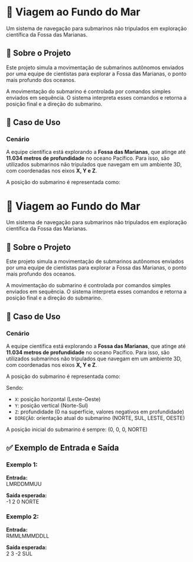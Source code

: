 # 🐋 Viagem ao Fundo do Mar

Um sistema de navegação para submarinos não tripulados em exploração científica da Fossa das Marianas.

## 🌊 Sobre o Projeto

Este projeto simula a movimentação de submarinos autônomos enviados por uma equipe de cientistas para explorar a Fossa das Marianas, o ponto mais profundo dos oceanos.

A movimentação do submarino é controlada por comandos simples enviados em sequência. O sistema interpreta esses comandos e retorna a posição final e a direção do submarino.

## 📍 Caso de Uso

### Cenário

A equipe científica está explorando a **Fossa das Marianas**, que atinge até **11.034 metros de profundidade** no oceano Pacífico. Para isso, são utilizados submarinos não tripulados que navegam em um ambiente 3D, com coordenadas nos eixos **X, Y e Z**.

A posição do submarino é representada como:

# 🐋 Viagem ao Fundo do Mar

Um sistema de navegação para submarinos não tripulados em exploração científica da Fossa das Marianas.

## 🌊 Sobre o Projeto

Este projeto simula a movimentação de submarinos autônomos enviados por uma equipe de cientistas para explorar a Fossa das Marianas, o ponto mais profundo dos oceanos.

A movimentação do submarino é controlada por comandos simples enviados em sequência. O sistema interpreta esses comandos e retorna a posição final e a direção do submarino.

## 📍 Caso de Uso

### Cenário

A equipe científica está explorando a **Fossa das Marianas**, que atinge até **11.034 metros de profundidade** no oceano Pacífico. Para isso, são utilizados submarinos não tripulados que navegam em um ambiente 3D, com coordenadas nos eixos **X, Y e Z**.

A posição do submarino é representada como:

Sendo:
- `X`: posição horizontal (Leste-Oeste)
- `Y`: posição vertical (Norte-Sul)
- `Z`: profundidade (0 na superfície, valores negativos em profundidade)
- `DIREÇÃO`: orientação atual do submarino (NORTE, SUL, LESTE, OESTE)



A posição inicial do submarino é sempre:
(0, 0, 0, NORTE)
## ✅ Exemplo de Entrada e Saída

### Exemplo 1:
**Entrada:**  
LMRDDMMUU


**Saída esperada:**  
-1 2 0 NORTE



### Exemplo 2:
**Entrada:**  
RMMLMMMDDLL



**Saída esperada:**  
2 3 -2 SUL


